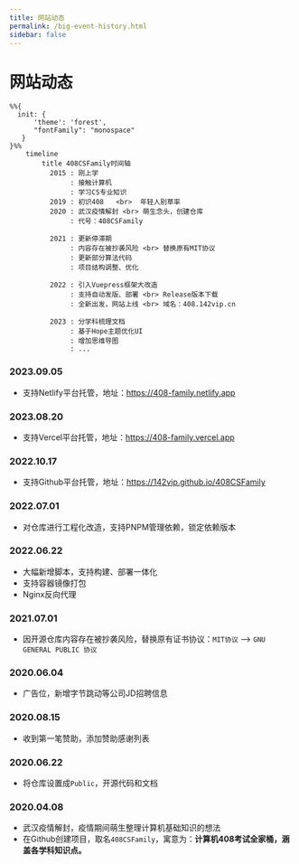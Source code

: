 ```yaml
---
title: 网站动态
permalink: /big-event-history.html
sidebar: false
---
```


# 网站动态

```mermaid
%%{
  init: {
      'theme': 'forest',
      "fontFamily": "monospace"
   }
}%%
    timeline
        title 408CSFamily时间轴
          2015 : 刚上学
               : 接触计算机
               : 学习CS专业知识
          2019 : 初识408   <br>  年轻人别草率
          2020 : 武汉疫情解封 <br> 萌生念头，创建仓库
               : 代号：408CSFamily

          2021 : 更新停滞期
               : 内容存在被抄袭风险 <br> 替换原有MIT协议
               : 更新部分算法代码
               : 项目结构调整、优化

          2022 : 引入Vuepress框架大改造
               : 支持自动发版、部署 <br> Release版本下载
               : 全新出发，网站上线 <br> 域名：408.142vip.cn

          2023 : 分学科梳理文档
               : 基于Hope主题优化UI
               : 增加思维导图
               : ...
```

### 2023.09.05

- 支持Netlify平台托管，地址：<https://408-family.netlify.app>

### 2023.08.20

- 支持Vercel平台托管，地址：<https://408-family.vercel.app>

### 2022.10.17

- 支持Github平台托管，地址：<https://142vip.github.io/408CSFamily>

### 2022.07.01

- 对仓库进行工程化改造，支持PNPM管理依赖，锁定依赖版本

### 2022.06.22

- 大幅新增脚本，支持构建、部署一体化
- 支持容器镜像打包
- Nginx反向代理

### 2021.07.01

- 因开源仓库内容存在被抄袭风险，替换原有证书协议：`MIT协议` --> `GNU GENERAL PUBLIC 协议`

### 2020.06.04

- 广告位，新增字节跳动等公司JD招聘信息

### 2020.08.15

- 收到第一笔赞助，添加赞助感谢列表

### 2020.06.22

- 将仓库设置成`Public`，开源代码和文档

### 2020.04.08

- 武汉疫情解封，疫情期间萌生整理计算机基础知识的想法
- 在Github创建项目，取名`408CSFamily`，寓意为：**计算机408考试全家桶，涵盖各学科知识点。**
